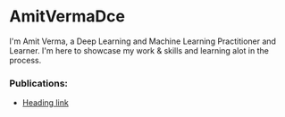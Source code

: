 # AmitVermaDce
 I'm Amit Verma, a Deep Learning and Machine Learning Practitioner and Learner. I'm here to showcase my work & skills and learning alot in the process.

### Publications:
-  [Heading link](https://ieeexplore.ieee.org/document/7091464#Heading "Fuzzy C-means with non-extensive entropy regularization")
